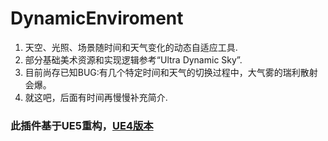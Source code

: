 # DynamicEnviroment
1. 天空、光照、场景随时间和天气变化的动态自适应工具.
2. 部分基础美术资源和实现逻辑参考“Ultra Dynamic Sky”.
3. 目前尚存已知BUG:有几个特定时间和天气的切换过程中，大气雾的瑞利散射会爆。
4. 就这吧，后面有时间再慢慢补充简介.
### 此插件基于UE5重构，[UE4版本](https://github.com/likejie01/UE4-Enviroment-System.git)
